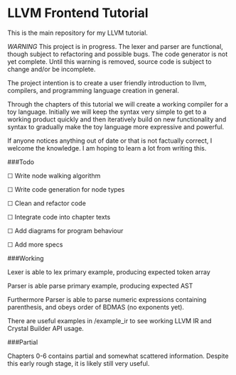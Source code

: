 # LLVM Frontend Tutorial

This is the main repository for my LLVM tutorial.

*WARNING* This project is in progress. The lexer and parser are functional, though subject to refactoring and possible bugs. The code generator is not yet complete. Until this warning is removed, source code is subject to change and/or be incomplete.

The project intention is to create a user friendly introduction to llvm, compilers, and programming language creation in general.

Through the chapters of this tutorial we will create a working compiler for a toy language. Initially we will keep the syntax very simple to get to a working product quickly and then iteratively build on new functionality and syntax to gradually make the toy language more expressive and powerful.

If anyone notices anything out of date or that is not factually correct, I welcome the knowledge. I am hoping to learn a lot from writing this.

###Todo

☐ Write node walking algorithm

☐ Write code generation for node types

☐ Clean and refactor code

☐ Integrate code into chapter texts

☐ Add diagrams for program behaviour

☐ Add more specs

###Working

Lexer is able to lex primary example, producing expected token array

Parser is able parse primary example, producing expected AST

Furthermore Parser is able to parse numeric expressions containing parenthesis, and obeys order of BDMAS (no exponents yet).

There are useful examples in /example_ir to see working LLVM IR and Crystal Builder API usage.

###Partial

Chapters 0-6 contains partial and somewhat scattered information. Despite this early rough stage, it is likely still very useful.
